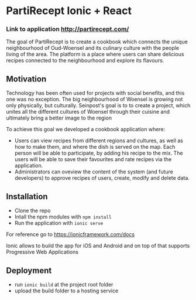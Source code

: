 # PartiRecept Ionic + React 

### Link to application http://partirecept.com/

The goal of PartiRecept is to create a cookbook which connects the unique neighbourhood of Oud-Woensel and its culinary culture with the people living of the area. The platform is a place where users can share delicious recipes connected to the neighbourhood and explore its flavours.

## Motivation

Technology has been often used for projects with social benefits, and this one was no exception. The big neighbourhood of Woensel is growing not only physically, but culturally. Seinpost's goal is to to create a project, which unites all the different cultures of Woensel through their cuisine and ultimately bring a better image to the region

To achieve this goal we developed a cookbook application where:

- Users can view recipes from different regions and cultures, as well as how to make them, and where the dish is served on the map. Each person will be able to participate, by adding his recipe to the mix. The users will be able to save their favourites and rate recipes via the application.
- Administrators can oveview the content of the system (and future developers) to approve recipes of users, create, modify and delete data.

## Installation
- Clone the repo
- Intall the npm modules with `npm install`
- Run the application with `ionic serve`

For reference go to https://ionicframework.com/docs

Ionic allows to build the app for iOS and Android and on top of that supports Progressive Web Applications

## Deployment

- run `ionic build` at the project root folder
- upload the build folder to a hosting service


